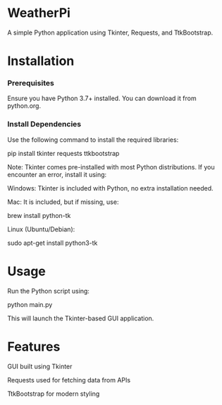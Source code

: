 # WeatherPi

A simple Python application using Tkinter, Requests, and TtkBootstrap.

# Installation

### Prerequisites

Ensure you have Python 3.7+ installed. You can download it from python.org.

### Install Dependencies

Use the following command to install the required libraries:

pip install tkinter requests ttkbootstrap

Note: Tkinter comes pre-installed with most Python distributions. If you encounter an error, install it using:

Windows: Tkinter is included with Python, no extra installation needed.

Mac: It is included, but if missing, use:

brew install python-tk

Linux (Ubuntu/Debian):

sudo apt-get install python3-tk

# Usage

Run the Python script using:

python main.py

This will launch the Tkinter-based GUI application.

# Features

GUI built using Tkinter

Requests used for fetching data from APIs

TtkBootstrap for modern styling


